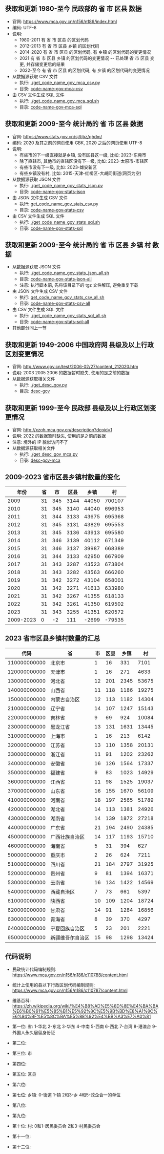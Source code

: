 
## 获取和更新 1980-至今 民政部的 省 市 区县 数据
* 官网: https://www.mca.gov.cn/n156/n186/index.html
* 编码: UTF-8
* 说明:
    * 1980-2011 有 省 市 区县 的区划代码
    * 2012-2013 有 省 市 区县 乡镇 的区划代码
    * 2014-2020 有 省 市 区县 的区划代码, 有 乡镇 的区划代码的变更情况
    * 2021 有 省 市 区县 乡镇 的区划代码的变更情况 -- 已处理 省 市 区县 变更, 并存储变更后的结果
    * 2022-至今 有 省 市 区县 的区划代码, 有 乡镇 的区划代码的变更情况
* 从数据源获取 CSV 文件
    * 执行: [./get_code_name_gov_mca_csv.py](./get_code_name_gov_mca_csv.py)
    * 目录: [code-name-gov-mca-csv](code-name-gov-mca-csv)
* 由 CSV 文件生成 SQL 文件
    * 执行: [./get_code_name_gov_mca_sql.sh](./get_code_name_gov_mca_sql.sh)
    * 目录: [code-name-gov-mca-sql](code-name-gov-mca-sql)

## 获取和更新 2009-至今 统计局的 省 市 区县 数据
* 官网: https://www.stats.gov.cn/sj/tjbz/qhdm/
* 编码: 2020 及其之前的网页使用 GBK, 2020 之后的网页使用 UTF-8
* 说明:
    * 有些市的下一级直接就是乡镇, 没有区县这一级, 比如: 2023-东莞市
    * 除了直辖市, 其他市的直辖区没有下一级, 比如: 2023-太原市-市辖区
    * 有些市没有下一级, 比如: 2023-雄安新区
    * 有些乡镇没有村, 比如: 2015-天津-红桥区-大胡同街道(网页为空)
* 从数据源获取 JSON 文件
    * 执行: [./get_code_name_gov_stats_json.py](./get_code_name_gov_stats_json.py)
    * 目录: [code-name-gov-stats-json](code-name-gov-stats-json)
* 由 JSON 文件生成 CSV 文件
    * 执行: [get_code_name_gov_stats_csv.py](./get_code_name_gov_stats_csv.py)
    * 目录: [code-name-gov-stats-csv](code-name-gov-stats-csv)
* 由 CSV 文件生成 SQL 文件
    * 执行: [./get_code_name_gov_stats_sql.sh](./get_code_name_gov_stats_sql.sh)
    * 目录: [code-name-gov-stats-sql](code-name-gov-stats-sql)

## 获取和更新 2009-至今 统计局的 省 市 区县 乡镇 村 数据
* 从数据源获取 JSON 文件
    * 执行: [./get_code_name_gov_stats_json_all.sh](./get_code_name_gov_stats_json_all.sh)
    * 目录: [code-name-gov-stats-json-all](code-name-gov-stats-json-all)
    * 注意: 执行脚本前, 先将该目录下的 tgz 文件解压, 避免重复下载
* 由 JSON 文件生成 CSV 文件
    * 执行: [get_code_name_gov_stats_csv_all.sh](./get_code_name_gov_stats_csv_all.sh)
    * 目录: [code-name-gov-stats-csv-all](code-name-gov-stats-csv-all)
* 由 CSV 文件生成 SQL 文件
    * 执行: [./get_code_name_gov_stats_sql_all.sh](./get_code_name_gov_stats_sql_all.sh)
    * 目录: [code-name-gov-stats-sql-all](code-name-gov-stats-sql-all)
* 其他部分同上一节

## 获取和更新 1949-2006 中国政府网 县级及以上行政区划变更情况
* 官网: http://www.gov.cn/test/2006-02/27/content_212020.htm
* 说明: 2003 2005 2006 的数据暂时缺失, 使用的是之前的数据
* 从数据源获取相关文件
    * 执行: [./get_desc_gov.py](./get_desc_gov.py)
    * 目录: [desc-gov](desc-gov)

## 获取和更新 1999-至今 民政部 县级及以上行政区划变更情况
* 官网: http://xzqh.mca.gov.cn/description?dcpid=1
* 说明: 2022 的数据暂时缺失, 使用的是之前的数据
* 注意: 境外的 IP 貌似访问不了
* 从数据源获取相关文件
    * 执行: [./get_desc_gov_mca.py](./get_desc_gov_mca.py)
    * 目录: [desc-gov-mca](desc-gov-mca)

## 2009-2023 省市区县乡镇村数量的变化
|年份|省|市|区县|乡镇|村|
|---|---|--|--|--|--|
|2009|31|345|3144|44050|700107|
|2010|31|345|3140|44040|696953|
|2011|31|344|3133|43675|695368|
|2012|31|345|3131|43829|695553|
|2013|31|345|3136|43913|695580|
|2014|31|346|3139|40112|671349|
|2015|31|346|3137|39987|668389|
|2016|31|344|3133|42950|667909|
|2017|31|343|3287|43523|673804|
|2018|31|343|3282|43563|666260|
|2019|31|342|3272|43104|658001|
|2020|31|342|3271|41613|633980|
|2021|31|342|3267|41355|618133|
|2022|31|342|3261|41350|619502|
|2023|31|343|3255|41351|620572|
|2009-2023|0|-2|111|-2699|-79535|

## 2023 省市区县乡镇村数量的汇总
|代码|省|市|区县|乡镇|村|
|---|---|--|--|--|--|
|110000000000|北京市|1|16|331|7101|
|120000000000|天津市|1|16|271|4633|
|130000000000|河北省|12|201|2345|53675|
|140000000000|山西省|11|118|1186|19275|
|150000000000|内蒙古自治区|12|113|1182|14304|
|210000000000|辽宁省|14|107|1247|15143|
|220000000000|吉林省|9|69|924|10084|
|230000000000|黑龙江省|13|131|1631|13445|
|310000000000|上海市|1|16|213|6142|
|320000000000|江苏省|13|110|1358|20131|
|330000000000|浙江省|11|91|1202|23262|
|340000000000|安徽省|16|126|1564|17337|
|350000000000|福建省|9|83|1023|14929|
|360000000000|江西省|11|98|1525|19037|
|370000000000|山东省|16|155|1670|56109|
|410000000000|河南省|18|197|2565|51789|
|420000000000|湖北省|14|113|1381|24926|
|430000000000|湖南省|14|139|1872|27218|
|440000000000|广东省|21|194|2490|24385|
|450000000000|广西壮族自治区|14|117|1193|15710|
|460000000000|海南省|5|31|394|627|
|500000000000|重庆市|2|26|624|7211|
|510000000000|四川省|21|184|2797|31925|
|520000000000|贵州省|9|81|1394|16371|
|530000000000|云南省|16|134|1422|14569|
|540000000000|西藏自治区|7|73|661|5397|
|610000000000|陕西省|10|109|1204|18724|
|620000000000|甘肃省|14|91|1284|16856|
|630000000000|青海省|8|39|370|4297|
|640000000000|宁夏回族自治区|5|23|201|2221|
|650000000000|新疆维吾尔自治区|15|98|1298|13424|

## 代码说明
* 民政统计代码编制规则: https://www.mca.gov.cn/n156/n186/c110788/content.html
* 统计上使用的县以下行政区划代码编制规则: https://www.mca.gov.cn/n156/n186/c110787/content.html
* 维基百科: https://zh.wikipedia.org/wiki/%E4%B8%AD%E5%8D%8E%E4%BA%BA%E6%B0%91%E5%85%B1%E5%92%8C%E5%9B%BD%E8%A1%8C%E6%94%BF%E5%8C%BA%E5%88%92%E4%BB%A3%E7%A0%81

* 第一位: 省: 1-华北 2-东北 3-华东 4-中南 5-西南 6-西北 7-台湾 8-港澳台 9-外国人永久居留身份证
* 第二位:
* 第三位: 市
* 第四位:
* 第五位: 区县
* 第六位:
* 第七位: 乡镇: 0-街道 1-镇 2和3-乡 4和5-政企合一的单位
* 第八位:
* 第九位:
* 第十位: 村: 0和1-居民委员会 2和3-村民委员会
* 第十一位:
* 第十二位:

